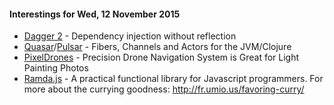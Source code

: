 #### Interestings for Wed, 12 November 2015

* [Dagger 2](http://google.github.io/dagger/) - Dependency injection without reflection
* [Quasar](https://github.com/puniverse/quasar)/[Pulsar](https://github.com/puniverse/pulsar) - Fibers, Channels and Actors for the JVM/Clojure
* [PixelDrones](http://www.prenav.com/blog/2015/8/26/hello-world) - Precision Drone Navigation System is Great for Light Painting Photos
* [Ramda.js](http://ramdajs.com/0.18.0/index.html) - A practical functional library for Javascript programmers. For more about the currying goodness: http://fr.umio.us/favoring-curry/
